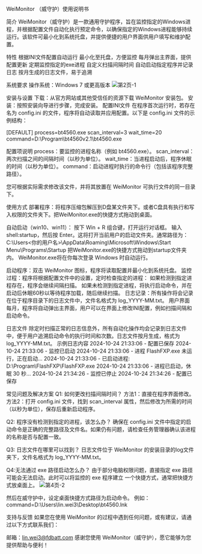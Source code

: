 WeiMonitor （威守护）使用说明书

简介
WeiMonitor（威守护）是一款通用守护程序，旨在监控指定的Windows进程，并根据配置文件自动化执行预定命令，以确保指定的Windows进程能够持续运行。该软件可最小化到系统托盘，并提供便捷的用户界面供用户填写和维护配置。

特性
根据INI文件配置自动运行
最小化至托盘，方便监控
每月弹出主界面，提供配置更新
定期监控指定的exe进程
自定义扫描间隔时间
自动启动指定程序并记录日志
按月生成的日志文件，易于追溯

系统要求
操作系统：Windows 7 或更高版本
![第2页-1](https://github.com/user-attachments/assets/5757530d-9eb0-4c9f-903f-f41226f782d4)

安装与设置
下载：从官方网站或其他受信任的资源下载 WeiMonitor 安装包。
安装：按照安装向导进行步骤，完成安装。
配置INI文件
在程序首次运行时，若存在名为 config.ini 的文件，程序将自动读取并应用配置。以下是 config.ini 文件的示例结构：

[DEFAULT]
process=bt4560.exe
scan_interval=3
wait_time=20
command=D:\Program\bt4560v2.1\bt4560.exe


配置项说明
process：要监控的进程名称（例如 bt4560.exe）。
scan_interval：两次扫描之间的间隔时间（以秒为单位）。
wait_time：当进程启动后，程序休眠的时间（以秒为单位）。
command：启动进程时执行的命令行（包括该程序完整路径）。

您可根据实际需求修改该文件，并将其放置在 WeiMonitor 可执行文件的同一目录下。


使用方式
部署程序：将程序压缩包解压到D盘某文件夹下。或者C盘具有执行和写入权限的文件夹下。把WeiMonitor.exe的快捷方式拖动到桌面。

自动启动（win10、win11）：
按下 Win + R 组合键，打开运行对话框。
输入 shell:startup，然后按 Enter。这将打开当前用户的启动文件夹。通常路径为：
C:\Users\<你的用户名>\AppData\Roaming\Microsoft\Windows\Start Menu\Programs\Startup
把WeiMonitor.exe的快捷方式拖动到startup文件夹内。
WeiMonitor.exe将在你每次登录 Windows 时自动运行。

启动程序：双击 WeiMonitor 图标，程序将读取配置并最小化到系统托盘。
监控过程：程序将根据配置文件中的设置，定时检查指定的进程：
如果检测到指定进程存在，程序会继续间隔扫描。
如果未检测到指定进程，将执行启动命令，并在启动后休眠60秒以等待程序加载，随后继续扫描。
日志记录：所有操作将会记录在位于程序目录下的日志文件中，文件名格式为 log_YYYY-MM.txt。
用户界面
每月，程序将自动弹出主界面，用户可以在界面上修改INI配置，例如扫描间隔和启动命令。

日志文件
除定时扫描正常的日志信息外，所有自动化操作均会记录到日志文件中，便于用户追溯启动命令的执行时间和次数。日志文件按月生成，格式为 log_YYYY-MM.txt。
示例日志内容
2024-10-24 21:33:06 - 配置已保存
2024-10-24 21:33:06 - 监控已启动
2024-10-24 21:33:06 - 进程 FlashFXP.exe 未运行，正在启动...
2024-10-24 21:33:06 - 已启动进程: D:\Program\FlashFXP\FlashFXP.exe
2024-10-24 21:33:06 - 进程已启动，休眠 30 秒...
2024-10-24 21:34:26 - 监控已停止
2024-10-24 21:34:26 - 配置已保存

常见问题及解决方案
Q1: 如何更改扫描间隔时间？
方法1：直接在程序界面修改。
方法2：打开 config.ini 文件，找到 scan_interval 属性，然后修改为所需的时间（以秒为单位），保存后重新启动程序。

Q2: 程序没有检测到指定的进程，该怎么办？
确保在 config.ini 文件中指定的启动命令是正确的完整路径及文件名。如果仍有问题，请检查任务管理器确认该进程的名称是否与配置一致。

Q3: 日志文件在哪里可以找到？
日志文件位于 WeiMonitor 的安装目录的log文件夹下，文件名格式为 log_YYYY-MM.txt。

Q4:无法通过 exe 路径启动怎么办？
由于部分电脑权限问题，直接指定 exe 路径可能会无法启动。此时可以将监控的 exe 程序建立
一个快捷方式，通常把快捷方式放桌面上。
![第4页-2](https://github.com/user-attachments/assets/2cdee81c-3777-400f-ba56-29537ab6f97e)

然后在威守护中，设定桌面快捷方式路径为启动命令。
例如：
command=D:\Users\lin.wei3\Desktop\bt4560.lnk


支持与反馈
如果您在使用 WeiMonitor 的过程中遇到任何问题，或有建议，请通过以下方式联系我们：

邮箱：lin.wei3@fdbatt.com
感谢您使用 WeiMonitor（威守护），愿它能够为您提供帮助与便利！

